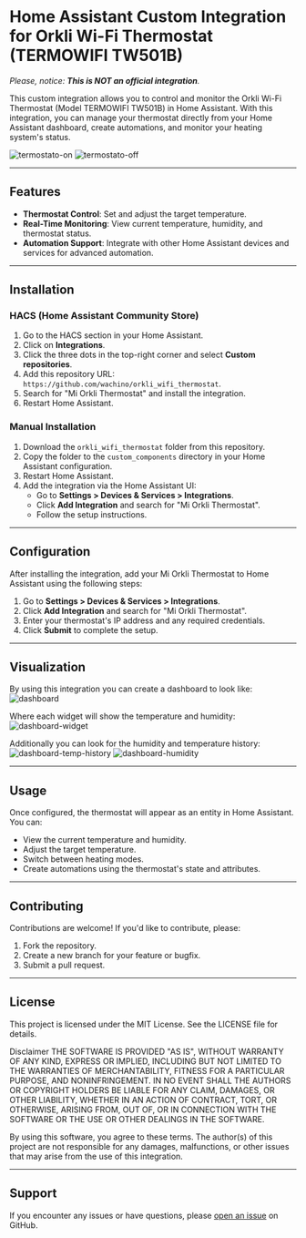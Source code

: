 # Home Assistant Custom Integration for Orkli Wi-Fi Thermostat (TERMOWIFI TW501B)

_Please, notice: **This is NOT an official integration**._

This custom integration allows you to control and monitor the Orkli Wi-Fi Thermostat (Model TERMOWIFI TW501B) in Home Assistant. With this integration, you can manage your thermostat directly from your Home Assistant dashboard, create automations, and monitor your heating system's status.


![termostato-on](https://github.com/user-attachments/assets/b5dc8e05-227a-4cc0-9995-57b5241ce21b)
![termostato-off](https://github.com/user-attachments/assets/a6957119-6c36-4020-884a-00f15f5d293d)


---

## Features
- **Thermostat Control**: Set and adjust the target temperature.
- **Real-Time Monitoring**: View current temperature, humidity, and thermostat status.
- **Automation Support**: Integrate with other Home Assistant devices and services for advanced automation.

---

## Installation

### HACS (Home Assistant Community Store)
1. Go to the HACS section in your Home Assistant.
1. Click on **Integrations**.
1. Click the three dots in the top-right corner and select **Custom repositories**.
1. Add this repository URL: `https://github.com/wachino/orkli_wifi_thermostat`.
1. Search for "Mi Orkli Thermostat" and install the integration.
1. Restart Home Assistant.

### Manual Installation
1. Download the `orkli_wifi_thermostat` folder from this repository.
1. Copy the folder to the `custom_components` directory in your Home Assistant configuration.
1. Restart Home Assistant.
1. Add the integration via the Home Assistant UI:
   - Go to **Settings > Devices & Services > Integrations**.
   - Click **Add Integration** and search for "Mi Orkli Thermostat".
   - Follow the setup instructions.

---

## Configuration
After installing the integration, add your Mi Orkli Thermostat to Home Assistant using the following steps:
1. Go to **Settings > Devices & Services > Integrations**.
1. Click **Add Integration** and search for "Mi Orkli Thermostat".
1. Enter your thermostat's IP address and any required credentials.
1. Click **Submit** to complete the setup.

---

## Visualization

By using this integration you can create a dashboard to look like:
![dashboard](https://github.com/user-attachments/assets/127b6032-7bbe-4051-a30d-25e0b9f2d900)

Where each widget will show the temperature and humidity:
![dashboard-widget](https://github.com/user-attachments/assets/1483b408-8c31-4d5a-ba0c-4ecbc2e69b55)

Additionally you can look for the humidity and temperature history:
![dashboard-temp-history](https://github.com/user-attachments/assets/58235611-5500-45c2-9a59-df7feca8514a)
![dashboard-humidity](https://github.com/user-attachments/assets/4bfdddc3-76e1-4dd1-81c9-70dd35e5d630)

---

## Usage
Once configured, the thermostat will appear as an entity in Home Assistant. You can:
- View the current temperature and humidity.
- Adjust the target temperature.
- Switch between heating modes.
- Create automations using the thermostat's state and attributes.

---

## Contributing
Contributions are welcome! If you'd like to contribute, please:
1. Fork the repository.
1. Create a new branch for your feature or bugfix.
1. Submit a pull request.

---

## License
This project is licensed under the MIT License. See the LICENSE file for details.

Disclaimer
THE SOFTWARE IS PROVIDED "AS IS", WITHOUT WARRANTY OF ANY KIND, EXPRESS OR IMPLIED, INCLUDING BUT NOT LIMITED TO THE WARRANTIES OF MERCHANTABILITY, FITNESS FOR A PARTICULAR PURPOSE, AND NONINFRINGEMENT. IN NO EVENT SHALL THE AUTHORS OR COPYRIGHT HOLDERS BE LIABLE FOR ANY CLAIM, DAMAGES, OR OTHER LIABILITY, WHETHER IN AN ACTION OF CONTRACT, TORT, OR OTHERWISE, ARISING FROM, OUT OF, OR IN CONNECTION WITH THE SOFTWARE OR THE USE OR OTHER DEALINGS IN THE SOFTWARE.

By using this software, you agree to these terms. The author(s) of this project are not responsible for any damages, malfunctions, or other issues that may arise from the use of this integration.

---

## Support
If you encounter any issues or have questions, please [open an issue](https://github.com/wachino/orkli_wifi_thermostat/issues) on GitHub.

